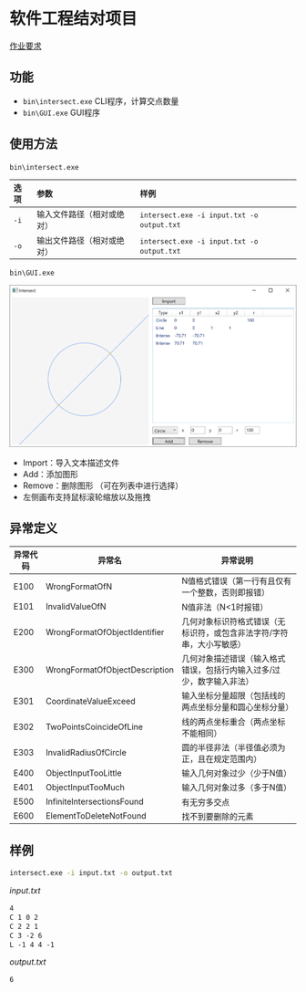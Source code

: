# 软件工程结对项目

  [作业要求](https://edu.cnblogs.com/campus/buaa/BUAA_SE_2020_LJ/homework/10466)

## 功能


- `bin\intersect.exe`  CLI程序，计算交点数量
- `bin\GUI.exe`  GUI程序

## 使用方法

`bin\intersect.exe`

| 选项  | 参数                       | 样例                                       |
| :---- | :------------------------- | :----------------------------------------- |
| `-i ` | 输入文件路径（相对或绝对） | `intersect.exe -i input.txt -o output.txt` |
| `-o ` | 输出文件路径（相对或绝对） | `intersect.exe -i input.txt -o output.txt` |

`bin\GUI.exe`  

![image-20200324111051492](https://raw.githubusercontent.com/Eadral/SE_Pair_Project/master/README.assets/image-20200324111051492.png)

- Import：导入文本描述文件
- Add：添加图形
- Remove：删除图形 （可在列表中进行选择）
- 左侧画布支持鼠标滚轮缩放以及拖拽



## 异常定义

| 异常代码 | 异常名                         | 异常说明                                                     |
| -------- | ------------------------------ | ------------------------------------------------------------ |
| E100     | WrongFormatOfN                 | N值格式错误（第一行有且仅有一个整数，否则即报错）            |
| E101     | InvalidValueOfN                | N值非法（N<1时报错）                                         |
| E200     | WrongFormatOfObjectIdentifier  | 几何对象标识符格式错误（无标识符，或包含非法字符/字符串，大小写敏感） |
| E300     | WrongFormatOfObjectDescription | 几何对象描述错误（输入格式错误，包括行内输入过多/过少，数字输入非法） |
| E301     | CoordinateValueExceed          | 输入坐标分量超限（包括线的两点坐标分量和圆心坐标分量）       |
| E302     | TwoPointsCoincideOfLine        | 线的两点坐标重合（两点坐标不能相同）                         |
| E303     | InvalidRadiusOfCircle          | 圆的半径非法（半径值必须为正，且在规定范围内）               |
| E400     | ObjectInputTooLittle           | 输入几何对象过少（少于N值）                                  |
| E401     | ObjectInputTooMuch             | 输入几何对象过多（多于N值）                                  |
| E500     | InfiniteIntersectionsFound     | 有无穷多交点                                                 |
| E600     | ElementToDeleteNotFound        | 找不到要删除的元素                                           |

## 样例

```bash
intersect.exe -i input.txt -o output.txt
```

*input.txt*

```
4
C 1 0 2
C 2 2 1
C 3 -2 6
L -1 4 4 -1
```

*output.txt*

```
6
```



